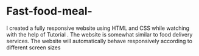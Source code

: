 # Fast-food-meal-
I created a fully responsive website using  HTML and CSS while watching  with the help of Tutorial . The website is  somewhat similar to food delivery services. The website will automatically behave responsively according to different screen sizes
